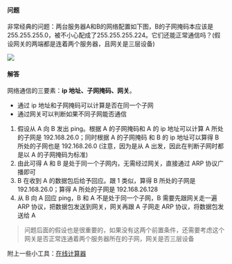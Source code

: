 #### 问题

非常经典的问题：两台服务器A和B的网络配置如下图，B的子网掩码本应该是255.255.255.0，被不小心配成了255.255.255.224。它们还能正常通信吗？(假设网关的两端都是连着两个服务器，且网关是三层设备)

![](https://raw.githubusercontent.com/hsxhr-10/picture/master/网络io热身1.png)

#### 解答

网络通信的三要素：**ip 地址、子网掩码、网关**。

- 通过 ip 地址和子网掩码可以计算是否在同一个子网
- 通过网关可以判断如果不同子网能否通信


1. 假设从 A 向 B 发出 ping。根据 A 的子网掩码和 A 的 ip 地址可以计算 A 所处的子网是 192.168.26.0；同时根据 A 的子网掩码 和 B 的 ip 地址可以算得 B 所处的子网也是 192.168.26.0 (注意，因为是从 A 出发，因此在判断子网时都是以 A 的子网掩码为标准)
2. 由此可得 A 和 B 是处于同一个子网内，无需经过网关，直接通过 ARP 协议广播即可
3. B 在收到 A 的数据包后给予回应。跟 1 类似，算得 B 所处的子网是 192.168.26.0；算得 A 所处的子网是 192.168.26.128
4. 从 B 向 A 回应 ping，B 和 A 不是处于同一个子网，B 需要先跟网关走一遍 ARP 协议，把数据包发送到网关，网关再跟 A 子网走 ARP 协议，将数据包发送给 A

> 问题后面的假设也是很重要的，如果没有这两个前置条件，还需要考虑这个网关是否正常连通着两个服务器所在的子网，网关是否三层设备

附上一些小工具：[在线计算器](http://help.bitscn.com/ip/)
